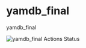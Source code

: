 # yamdb_final
yamdb_final

![yamdb_final Actions Status](https://github.com/work-development/yamdb_final/workflows/yamdb/badge.svg)
